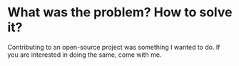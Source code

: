 # What was the problem? How to solve it?

Contributing to an open-source project was something I wanted to do. If you are interested in doing the same, come with me.
